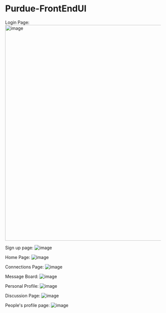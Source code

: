 # Purdue-FrontEndUI

Login Page: 
<img width="697" alt="image" src="https://github.com/naman-bajpai/Purdue-FrontEndUI/assets/83026511/00ced932-d639-489f-ae36-884857ddd55d">


Sign up page: 
![image](https://github.com/naman-bajpai/Purdue-FrontEndUI/assets/83026511/92b3e251-3362-417f-b839-6c8c90bf19d1)


Home Page: 
![image](https://github.com/naman-bajpai/Purdue-FrontEndUI/assets/83026511/db421ec1-1a79-47bb-9836-95aaa3268153)


Connections Page: 
![image](https://github.com/naman-bajpai/Purdue-FrontEndUI/assets/83026511/a7d6b0f3-7261-480d-a961-c40823624230)


Message Board: 
![image](https://github.com/naman-bajpai/Purdue-FrontEndUI/assets/83026511/e2aefbfd-3a15-4910-9a8f-5ff31d4fcd3c)

Personal Profile: 
![image](https://github.com/naman-bajpai/Purdue-FrontEndUI/assets/83026511/c752396e-80a0-4bea-b3b0-448b86eabb68)

Discussion Page: 
![image](https://github.com/naman-bajpai/Purdue-FrontEndUI/assets/83026511/69bb7b23-b50f-40af-8115-98188a070f10)

People's profile page: 
![image](https://github.com/naman-bajpai/Purdue-FrontEndUI/assets/83026511/2a7d1b23-ee3a-4a83-a5c8-86d285a9aa0d)
